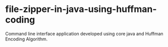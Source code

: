 # file-zipper-in-java-using-huffman-coding
Command line interface application developed using core java and Huffman Encoding Algorithm.
